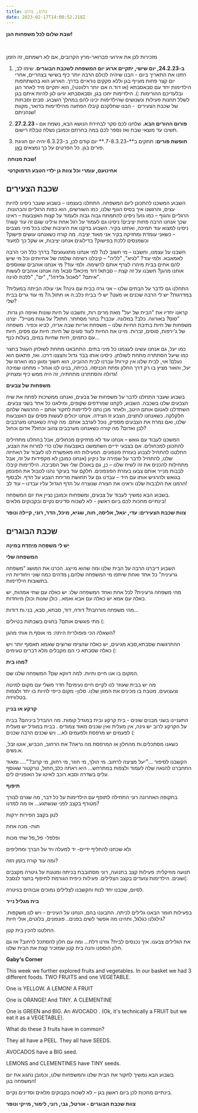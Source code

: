 ```yaml
---
title: בתים, בתים
date: 2023-02-17T14:00:52.218Z
---
```

**שבת שלום לכל משפחות הגן!**

 

מזכירות לכן את אירועי פברואר-מרץ הקרובים, אם לא רשמתם, זה הזמן

1. **ב-24.2.23, יום שישי, יתקיים ארוע יום המשפחה לשכבת הבוגרים**. שימו לב, הזזנו את התאריך ביום - הבנו שיהיה לכולם הרבה יותר כיף בשישי בצהריים, אחרי יום קצר פחות מעייף בגן וללא פקקים נוראיים בדרך. הארוע הוא בהשתתפות הילדימות יחד עם סבאסבתא (או דוד.ה אם יותר רלוונטי), הוא יתקיים מיד לאחר הגן ובלעדיכם ההורימות :). הילדימות יחכו בגן, וסבאסבתא יגיעו לגן להיות איתם בגן לשלל תחנות פעילות ונשנושים שהילדימות יכינו להם במהלך השבוע. סבים וסבתות של שכבת הצעירים  - הבנו שחלקכם קיבלו הפתעה מהילדימות בדואר, מקוות שנהניתם!

2. **27.2.23 - פורום ההורים הבא.** שלחנו לכם סקר לבחירת הנושא הבא, נשמח אם תשיבו עד מוצאי שבת ואז נספר לכם במה בחרתם וכמובן נשלח טבלת רישום.

3. **חופשת פורים:** תתקים ב**\-7-8.3.23.** יום קודם לכן, ב-6.3.23 יהיה יום חגיגת פורים בגן. כל הפרטים על כך נמצאים [כאן](https://ganyeledteva.co.il/weekly-update/%D7%A2%D7%9C-%D7%A2%D7%A6%D7%99%D7%9D-%D7%95%D7%9E%D7%A9%D7%A4%D7%97%D7%95%D7%AA).

 **שבת מנוחה!**

 **אחינועם, עומרי וכל צוות גן ילדי הטבע הדמוקרטי**

## **שכבת הצעירים**

השבוע המשכנו להתכונן ליום המשפחה. התחלנו בעצמנו – בשבוע שעבר ניסינו להיות עצים, והרגשנו איך בסיס הגוף שלנו, כמו השורשים, הוא כפות הרגליים והבהונות. הרגליים והגוף – כמו גזע! ניסינו להתמתח גבוה גבוה ולעמוד על קצות האצבעות – ראינו שכך אנחנו הרבה פחות יציבים! ניסינו גם לעמוד על רגל אחת וגילינו שגם זה עוד קשה! ניסינו למצוא עוד תמיכה, ואחזנו בקיר. השבוע בדקנו את היציבות שלנו בכל מיני מצבים – כשאני עומדת ומחזיקה בקיר אני מאוד יציבה. מה קורה כשאנחנו עושים פישוק? וכשמנסים ללכת בפישוק? בדילוגים אנחנו יציבות, או שקל כך למעוד

חשבנו על עצמנו, וחשבנו – מי חשוב לנו? למי אנחנו מתגעגעים? בדרך כלל הכי הרבה לאמאבא. ולמי עוד? "לגיא", "לליה" – קיבלנו רשימה שלמה של אחיותים וכל מי שיש להם אחים בבית מיהרו לצרף אותם לרשימה. ולמי עוד? מי אנחנו אוהבים שאוספים אותנו מהגן? חשבנו על זה קצת – סבתא! דוד מיכאל! סבא! מה אנחנו אוהבים לעשות איתם? "לאכול גלידה!", "ים", "ללכת לגינה".

התחלנו גם לדבר על הבתים שלנו – אני גרה בבית עם גינה? אני עולה הביתה במעלית? במדרגות? יש לי הרבה שכנים או מעט? יש לי בבית כלב.ה או חתול.ה? מי עוד גרים בבית שלי?

קראנו יחדיו את "הבית של יעל" מאת מרים רות, וחשבנו על חיות שונות ואיפה הן גרות. "סוס? באורווה. כלב? במלונה. עכבר? בחור מסתתר. חתול? על גגות מטייל". יצרנו משפחות של חיות בתיבת החיות שלנו – משפחת אריות שבה אריה, לביא וכפיר. משפחה של ג'ירפות, סוסים, זברות. מיינו את החיות לעוד סוגים של חיות: חיות עם פסים, חיות עם כתמים, חיות שחיות במים, בעלות כנף...

כמו יעל, גם אנחנו עשינו לעצמנו כל מיני בתים. התחבאנו מתחת לשולחן העגול בחצר כמו שיעל הסתתרה מתחת לשולחן. כיסינו אותו בבד גדול והצצנו דרכו. ואז, פתאום הוא נעלם! אוי, לבית שלנו אין קירות! עברנו לבית ההוביט, הוא חשוך ומוגן כמו הארגז של יעל, והאור מציץ בו רק דרך החלון ופתח הכניסה. בכיתה, בנינו לנו אוהל – מתחנו שמיכה גדולה והסתתרנו מתחתיה, זה היה ממש כיף ומצחיק!

**משפחות של צבעים**

בשבוע שעבר התחלנו לדבר על משפחות של צבעים, ואנחנו ממשיכות לפתח את שיח הצבעים שלנו בשכבה. השבוע, לקחנו שמרדפים שקופים, ומילאנו כל אחד בשני צבעים. השתדלנו לאטום אותם היטב, ולאחר מכן נתנו לילדימות לחקור אותם – ההרגשה שלהם חלקלקה. כשאנחנו לוחצים, הצבע זז הצידה. אנחנו יכולים לעשות פסים עם האצבעות שלנו, ואם נמרח את הצבעים מספיק, נוכל לערבב אותם. מה קורה כשאנחנו מערבבים לבן ואדום? מה קורה כשאנחנו מערבבים צהוב וכחול? אדום וכחול?

המשכנו לעבוד עם גואש – אנחנו עוד לא מחזיקים מכחולים, אבל בהחלט מתחילים להתכונן למכחולים. אם בצבעי ידיים השתמשנו באצבעות שלנו כדי למרוח את הצבע, החלטנו להתחיל לצבוע בעזרת פונפונים. הפעילות הזו מאפשרת לנו לעבוד על האחיזה שלנו, להתחיל לדבר על שמירה על ניקיון (אנחנו כמובן לא מקפידות על זה, אבל מתחילות להכניס את זה לשיח שלנו – כן, גם באוכל) שלי ושל הסביבה. הילדימות קיבלו לבבות מנייר אותם צבעו בעזרת הפונפונים. חלקם עוד בעיקר נהנו לטבול את הפונפון בגואש ולהרגיש אותו עם היד – עבדנו גם על תחושת מריחת הצבע על הדף. ולבסוף הרמנו את הלבבות שלנו וראינו את הצורה שנוצרה על הדף הגדול עליו עבדנו – עוד לב!

בשבוע הבא נמשיך לעבוד על צבעים, ומשפחות וכמובן נציין את יום המשפחה.\
בינתיים מחכות לכם ביום ראשון - לא לשכוח סדינים נקיים ובקבוקים מלאים!

**צוות שכבת הצעירים: עדי, יגאל, אליסה, חוה, שגיא, מיכל, הדר, רוני, קיילה ונופר**

## **שכבת הבוגרים**

**יֵשׁ לִי מִשְׁפָּחָה מְיֻחֶדֶת בְמִינָהּ**

**המשפחה שלי** 

השבוע דיברנו הרבה על הבית שלנו ומה שהוא מייצג. הכרנו את המושג "משפחה גרעינית" כל אחד ואחת שיתפו מי המשפחה שלהם.ן מדהים כמה שוני ויחודיות היו בתשובות הילדימות.

מהי משפחה גרעינית? לכל אחת ואחד המשפחה שלו: יש כאלה עם שתי אמהות, יש כאלה עם אמא יש כאלה עם אבא ואמא.. כולן שונות וכולן מיוחדות. 

מהי משפחה מורחבת? דודה, דוד, סבתא, סבא, בני.ות דודות... 

מתי פוגשים אותם? בחגים בשבתות בטיולים (:

השאלה הכי פופולרית היתה: מי אוסף.ת אותי מהגן? 

ההתרגשות שסבתא,סבא מגיעים, יש כאלה שהציפו שרוצים שאמא תאסוף יותר ויש כאלה שסבתא כי הם מקבלים מלא דברים טעימים (: 

**מהו בית?** 

המקום בו אנו חיים וחיות. למה דווקא שם? המשפחה שלנו שם. 

מה יש בבית שעוזר לנו לקיים חיים נעימים? חדר משלי עם מקום למיטה וצעצועים. מטבח בו מכינים את המזון שלנו. סלון- מקום כייפי להיות בו יחד ולצפות בטלוויזיה. 

**קרקע או בניין**

התעניינו בשני מבנים שונים - בית קרקע ובית במגדל קומות. מה ההבדל ביניהם? בבית על הקרקע לרוב יש גינה, אין מעלית ואין שכנים מאוד צמודים . בבית במגדל יש מעלית לפעמים יש מרפסת ולפעמים לא… ויש שכנים הרבה שכנים (: 

כשאנו מסתכלים.ות מהחלון או המרפסת מה נראה? את הרחוב, הכביש, אוטו זבל, א.נשים. 

הקשבנו לסיפור …״יעל מציצה לרחוב. מי הולך, מי חוזר, מי רחוק, מי קרוב?״…. ומאוד התחברנו להנאה שלה לעמוד ולצפות במתרחש… היא ראתה כלב,חתול, טרקטור שאוסף עלים בשדרה וסבא רוכב לאיטו על האופניים לים.

**תיפוף**

בתקופה האחרונה רוני התחילה לתופף עם הילדימות על כל דבר, מה שגרם לצורך מטורף בקצב לפני שנשתגע... אז מה למדנו?

לנגן בקצב הפירות ירקות

תות- מכה אחת

ופלפל- פל_פל שתי מכות 

ולא שכחנו להחליף ידיים- יד למעלה ויד על הברך ומחליפים

ומה עוד קורה בזמן הזה?

תנועה מוזיקלית: פעילות קצב בתנועה, רוני מסתובבת בכיתה ומנגנת על גיטרה מקצבים שונים. הילדימות צועדים בקצב הצלילים. פעילות כיפית הגורמת לתיפוף בחצר לנסבל(:

לסיום, שכבנו יחד לנוח והקשבנו לצלילים נמוכים וגבוהים בגיטרה.

**בית מגליל נייר**

בפעילות חומר הבאנו גלילים לכיתה. התבוננו בהם, הנחנו על העיניים - ויש לנו משקפות. גילגלנו כגלגל, ותהינו מה אפשר לשים בפנים.. פונפונים, בלוטים, אולי חיות? 

החלטנו להכין בית קטן.

את הגלילים צבענו. איך נכנסים לבית? גזרנו דלת… ומה עם חלון להסתכל לרחוב? אז גם חלון הוספנו והנה בית קטן שמזכיר קצת את הבית שלנו. 

**Gaby's Corner**

This week we further explored fruits and vegetables. In our basket we had 3 different foods. TWO FRUITS and one VEGETABLE.

One is YELLOW. A LEMON! A FRUIT

One is ORANGE! And TINY. A CLEMENTINE

One is GREEN and BIG. An AVOCADO . (Ok, it's technically a FRUIT but we eat it as a VEGETABLE).

What do these 3 fruits have in common?

They all have a PEEL. They all have SEEDS.

AVOCADOS have a BIG seed.

LEMONS and CLEMENTINES have TINY seeds. 

בשבוע הבא נמשיך לחקור את הבית שלנו והמשפחות שלנו, וכמובן נחגוג את יום המשפחה בגן!

בינתיים מחכות לכן ביום ראשון בגן – לא לשכוח בקבוקים מלאים וסדינים נקיים.

**צוות שכבת הבוגרים - אורטל, גבי, רוני, לימור, מייקי ונופר**